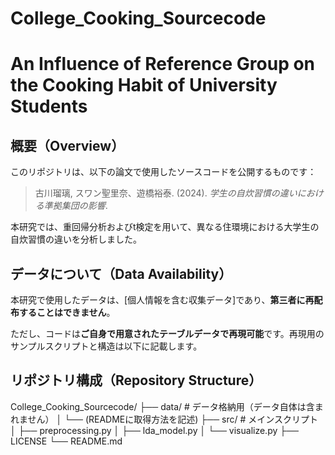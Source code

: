 # College_Cooking_Sourcecode
# An Influence of Reference Group on the Cooking Habit of University Students

## 概要（Overview）

このリポジトリは、以下の論文で使用したソースコードを公開するものです：

> 古川瑠璃, スワン聖里奈、遊橋裕泰. (2024). *学生の自炊習慣の違いにおける準拠集団の影響*. 

本研究では、重回帰分析およびt検定を用いて、異なる住環境における大学生の自炊習慣の違いを分析しました。

## データについて（Data Availability）

本研究で使用したデータは、[個人情報を含む収集データ]であり、**第三者に再配布することはできません**。

ただし、コードは**ご自身で用意されたテーブルデータで再現可能**です。再現用のサンプルスクリプトと構造は以下に記載します。

## リポジトリ構成（Repository Structure）
College_Cooking_Sourcecode/
├── data/ # データ格納用（データ自体は含まれません）
│ └── (READMEに取得方法を記述)
├── src/ # メインスクリプト
│ ├── preprocessing.py
│ ├── lda_model.py
│ └── visualize.py
├── LICENSE
└── README.md
